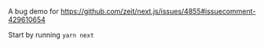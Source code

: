 
A bug demo for https://github.com/zeit/next.js/issues/4855#issuecomment-429610654

Start by running `yarn next`

